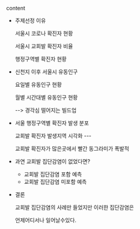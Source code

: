 content

- 주제선정 이유

  서울시 코로나 확진자 현황

  서울시 교회발 확진자 비율

  행정구역별 확진자 현황

- 신천지 이후 서울시 유동인구

  요일별 유동인구 현황 

  월별 시간대별 유동인구 현황

  --> 경각심 떨어지는 빌드업

- 서울 행정구역별 확진자 발생 분포

  교회발 확진자 발생지역 시각화 --- 

  교회발 확진자가 많은곳에서 빨간 동그라미가 폭발적

- 과연 교회발 집단감염이 없었다면?

  - 교회발 집단감염 포함 예측
  - 교회발 집단감염 미포함 예측

- 결론

  교회발 집단감염의 사례만 들었지만 이러한 집단감염은 

  언제어디서나 일어날수있다.